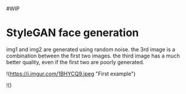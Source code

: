 #WIP

# StyleGAN face generation

img1 and img2 are generated using random noise.
the 3rd image is a combination between the first two images.
the third image has a much better quality, even if the first two are poorly generated.

!(https://i.imgur.com/1BHYCQ9.jpeg "First example")

!()
